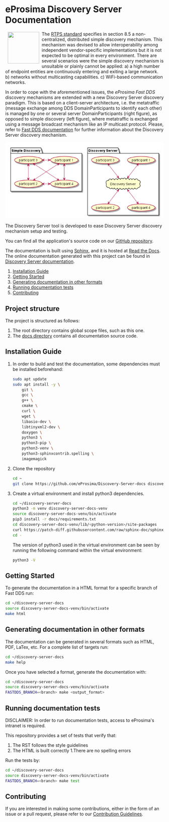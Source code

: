 # eProsima Discovery Server Documentation

<a href="http://www.eprosima.com">
    <img src="https://encrypted-tbn3.gstatic.com/images?q=tbn:ANd9GcSd0PDlVz1U_7MgdTe0FRIWD0Jc9_YH-gGi0ZpLkr-qgCI6ZEoJZ5GBqQ" align="left" hspace="8" vspace="2" width="100" height="100" >
</a>

The [RTPS standard](http://www.omg.org/spec/DDSI-RTPS/2.3) specifies in section 8.5 a non-centralized, distributed
simple discovery mechanism. This mechanism was devised to allow interoperability among independent
vendor-specific implementations but it is not expected to be optimal in every environment.
There are several scenarios were the simple discovery mechanism is unsuitable or plainly cannot be
applied:
a) a high number of endpoint entities are continuously entering and exiting a large network.
b) networks without multicasting capabilities.
c) WiFi-based communication networks.

In order to cope with the aforementioned issues, the *eProsima Fast DDS* discovery mechanisms are extended with a new
Discovery Server discovery paradigm.
This is based on a client-server architecture, i.e. the metatraffic (message exchange among
DDS DomainParticipants to identify each other) is managed by one or several server DomainParticipants (right figure),
as opposed to simple discovery (left figure), where metatraffic is exchanged using a message broadcast mechanism like
an IP multicast protocol.
Please, refer to
[Fast DDS documentation](https://fast-dds.docs.eprosima.com/en/latest/fastdds/discovery/server_client.html) for
further information about the Discovery Server discovery mechanism.

![discovery diagrams][diagrams]

[diagrams]: docs/01-figures/ds_uml.png

The Discovery Server tool is developed to ease Discovery Server discovery mechanism setup and testing.

You can find all the application's source code on our [GitHub repository](https://github.com/eProsima/Discovery-Server).

The documentation is built using [Sphinx](https://www.sphinx-doc.org), and it is hosted at
[Read the Docs](https://readthedocs.org).
The online documentation generated with this project can be found in
[Discovery Server documentation](https://eprosima-discovery-server.readthedocs.io).

1. [Installation Guide](#installation-guide)
1. [Getting Started](#getting-started)
1. [Generating documentation in other formats](#generating-documentation-in-other-formats)
1. [Running documentation tests](#running-documentation-tests)
1. [Contributing](#contributing)

## Project structure

The project is structured as follows:

1. The root directory contains global scope files, such as this one.
1. The [docs directory](docs) contains all documentation source code.

## Installation Guide

1. In order to build and test the documentation, some dependencies must be installed beforehand:

    ```bash
    sudo apt update
    sudo apt install -y \
        git \
        gcc \
        g++ \
        cmake \
        curl \
        wget \
        libasio-dev \
        libtinyxml2-dev \
        doxygen \
        python3 \
        python3-pip \
        python3-venv \
        python3-sphinxcontrib.spelling \
        imagemagick
    ```

1. Clone the repository

    ```bash
    cd ~
    git clone https://github.com/eProsima/Discovery-Server-docs discovery-server-docs
    ```

1. Create a virtual environment and install python3 dependencies.

    ```bash
    cd ~/discovery-server-docs
    python3 -m venv discovery-server-docs-venv
    source discovery-server-docs-venv/bin/activate
    pip3 install -r docs/requirements.txt
    cd discovery-server-docs-venv/lib/<python-version>/site-packages
    curl https://patch-diff.githubusercontent.com/raw/sphinx-doc/sphinx/pull/7851.diff | git apply
    cd -
    ```

    The version of python3 used in the virtual environment can be seen by running the following command within the
    virtual environment:

    ```bash
    python3 -V
    ```

## Getting Started

To generate the documentation in a HTML format for a specific branch of Fast DDS run:

```bash
cd ~/discovery-server-docs
source discovery-server-docs-venv/bin/activate
make html
```

## Generating documentation in other formats

The documentation can be generated in several formats such as HTML, PDF, LaTex, etc. For a complete list of targets run:

```bash
cd ~/discovery-server-docs
make help
```

Once you have selected a format, generate the documentation with:

```bash
cd ~/discovery-server-docs
source discovery-server-docs-venv/bin/activate
FASTDDS_BRANCH=<branch> make <output_format>
```

## Running documentation tests

DISCLAIMER: In order to run documentation tests, access to eProsima's intranet is required.

This repository provides a set of tests that verify that:

1. The RST follows the style guidelines
1. The HTML is built correctly
1.There are no spelling errors

Run the tests by:

```bash
cd ~/discovery-server-docs
source discovery-server-docs-venv/bin/activate
FASTDDS_BRANCH=<branch> make test
```

## Contributing

If you are interested in making some contributions, either in the form of an issue or a pull request, please refer to
our [Contribution Guidelines](https://github.com/eProsima/all-docs/blob/master/CONTRIBUTING.md).


